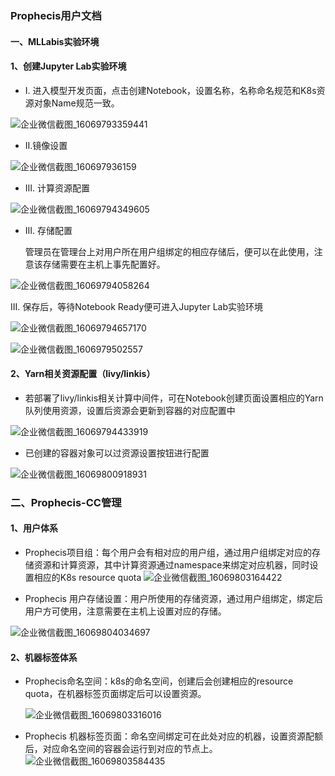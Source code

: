 ### Prophecis用户文档

#### 一、MLLabis实验环境
#### 1、创建Jupyter Lab实验环境

- I. 进入模型开发页面，点击创建Notebook，设置名称，名称命名规范和K8s资源对象Name规范一致。

![企业微信截图_16069793359441](./userGuideImage/企业微信截图_16069793359441.png)

- II.镜像设置

![企业微信截图_160697936159](./userGuideImage/企业微信截图_160697936159.png)

- III. 计算资源配置

![企业微信截图_16069794349605](./userGuideImage/企业微信截图_16069794349605.png)

- III. 存储配置

  管理员在管理台上对用户所在用户组绑定的相应存储后，便可以在此使用，注意该存储需要在主机上事先配置好。

![企业微信截图_16069794058264](./userGuideImage/企业微信截图_16069794058264.png)

III. 保存后，等待Notebook Ready便可进入Jupyter Lab实验环境

![企业微信截图_16069794657170](./userGuideImage/企业微信截图_16069794657170.png)

![企业微信截图_1606979502557](./userGuideImage/企业微信截图_1606979502557.png)

#### 2、Yarn相关资源配置（livy/linkis）

- 若部署了livy/linkis相关计算中间件，可在Notebook创建页面设置相应的Yarn队列使用资源，设置后资源会更新到容器的对应配置中

![企业微信截图_16069794433919](./userGuideImage/企业微信截图_16069794433919.png)

- 已创建的容器对象可以过资源设置按钮进行配置

![企业微信截图_16069800918931](./userGuideImage/企业微信截图_16069800918931.png)


###  二、Prophecis-CC管理
#### 1、用户体系

- Prophecis项目组：每个用户会有相对应的用户组，通过用户组绑定对应的存储资源和计算资源，其中计算资源通过namespace来绑定对应机器，同时设置相应的K8s resource quota
  ![企业微信截图_16069803164422](./userGuideImage/企业微信截图_16069803164422.png)
                                                                           

- Prophecis 用户存储设置：用户所使用的存储资源，通过用户组绑定，绑定后用户方可使用，注意需要在主机上设置对应的存储。

![企业微信截图_16069804034697](./userGuideImage/企业微信截图_16069804034697.png)


#### 2、机器标签体系
- Prophecis命名空间：k8s的命名空间，创建后会创建相应的resource quota，在机器标签页面绑定后可以设置资源。

  ![企业微信截图_16069803316016](./userGuideImage/企业微信截图_16069803316016.png)
                                                                           

- Prophecis 机器标签页面：命名空间绑定可在此处对应的机器，设置资源配额后，对应命名空间的容器会运行到对应的节点上。
 ![企业微信截图_16069803584435](./userGuideImage/企业微信截图_16069803584435.png)

                                                                                
